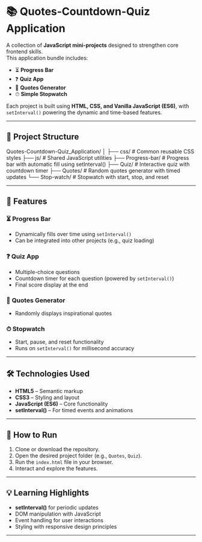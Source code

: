 # 📚 Quotes-Countdown-Quiz Application

A collection of **JavaScript mini-projects** designed to strengthen core frontend skills.  
This application bundle includes:

- ⏳ **Progress Bar**
- ❓ **Quiz App**
- 💬 **Quotes Generator**
- ⏱ **Simple Stopwatch**

Each project is built using **HTML, CSS, and Vanilla JavaScript (ES6)**, with `setInterval()` powering the dynamic and time-based features.

---

## 📂 Project Structure

Quotes-Countdown-Quiz_Application/
│
├── css/ # Common reusable CSS styles
├── js/ # Shared JavaScript utilities
├── Progress-bar/ # Progress bar with automatic fill using setInterval()
├── Quiz/ # Interactive quiz with countdown timer
├── Quotes/ # Random quotes generator with timed updates
└── Stop-watch/ # Stopwatch with start, stop, and reset

---

## 🚀 Features

### ⏳ **Progress Bar**
- Dynamically fills over time using `setInterval()`
- Can be integrated into other projects (e.g., quiz loading)

### ❓ **Quiz App**
- Multiple-choice questions
- Countdown timer for each question (powered by `setInterval()`)
- Final score display at the end

### 💬 **Quotes Generator**
- Randomly displays inspirational quotes

### ⏱ **Stopwatch**
- Start, pause, and reset functionality
- Runs on `setInterval()` for millisecond accuracy

---

## 🛠️ Technologies Used
- **HTML5** – Semantic markup
- **CSS3** – Styling and layout
- **JavaScript (ES6)** – Core functionality
- **setInterval()** – For timed events and animations

---

## 📌 How to Run
1. Clone or download the repository.
2. Open the desired project folder (e.g., `Quotes`, `Quiz`).
3. Run the `index.html` file in your browser.
4. Interact and explore the features.

---

## 💡 Learning Highlights
- **setInterval()** for periodic updates
- DOM manipulation with JavaScript
- Event handling for user interactions
- Styling with responsive design principles

---

